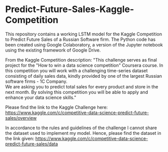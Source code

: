 # Predict-Future-Sales-Kaggle-Competition
This repository contains a working LSTM model for the Kaggle Competition to Predict Future Sales of a Russian Software firm. The Python code has been created using Google Colaboratory, a version of the Jupyter notebook using the existing framework of Google Drive.

From the Kaggle Competition description:
"This challenge serves as final project for the "How to win a data science competition" Coursera course. 
In this competition you will work with a challenging time-series dataset consisting of daily sales data, kindly provided by one of the largest Russian software firms - 1C Company.  
We are asking you to predict total sales for every product and store in the next month. By solving this competition you will be able to apply and enhance your data science skills."

Please find the link to the Kaggle Challenge here: https://www.kaggle.com/c/competitive-data-science-predict-future-sales/overview

In accordance to the rules and guidelines of the challenge I cannot share the dataset used to implement my model. Hence, please find the dataset in the link given: https://www.kaggle.com/c/competitive-data-science-predict-future-sales/data
